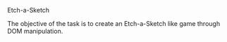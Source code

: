 Etch-a-Sketch

The objective of the task is to create an Etch-a-Sketch like game through DOM manipulation. 
